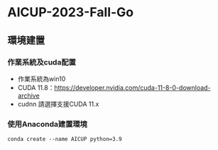 # AICUP-2023-Fall-Go
## 環境建置
### 作業系統及cuda配置
* 作業系統為win10
* CUDA 11.8：https://developer.nvidia.com/cuda-11-8-0-download-archive
* cudnn 請選擇支援CUDA 11.x
### 使用Anaconda建置環境
```
conda create --name AICUP python=3.9
```
